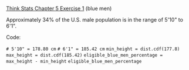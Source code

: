 [Think Stats Chapter 5 Exercise 1](http://greenteapress.com/thinkstats2/html/thinkstats2006.html#toc50) (blue men)

>> 
Approximately 34% of the U.S. male population is in the range of 5'10" to 6'1".

Code:

`# 5'10" = 178.80 cm`
`# 6'1" = 185.42 cm`
`min_height = dist.cdf(177.8)`
`max_height = dist.cdf(185.42)`
`eligible_blue_men_percentage = max_height - min_height`
`eligible_blue_men_percentage`
